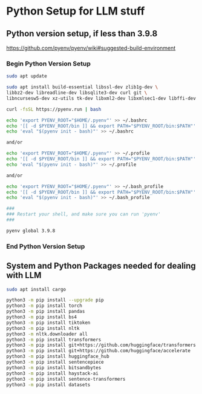 # Python Setup for LLM stuff

## Python version setup, if less than 3.9.8

https://github.com/pyenv/pyenv/wiki#suggested-build-environment

### Begin Python Version Setup

```bash
sudo apt update

sudo apt install build-essential libssl-dev zlib1g-dev \
libbz2-dev libreadline-dev libsqlite3-dev curl git \
libncursesw5-dev xz-utils tk-dev libxml2-dev libxmlsec1-dev libffi-dev liblzma-dev

curl -fsSL https://pyenv.run | bash

echo 'export PYENV_ROOT="$HOME/.pyenv"' >> ~/.bashrc
echo '[[ -d $PYENV_ROOT/bin ]] && export PATH="$PYENV_ROOT/bin:$PATH"' >> ~/.bashrc
echo 'eval "$(pyenv init - bash)"' >> ~/.bashrc

and/or

echo 'export PYENV_ROOT="$HOME/.pyenv"' >> ~/.profile
echo '[[ -d $PYENV_ROOT/bin ]] && export PATH="$PYENV_ROOT/bin:$PATH"' >> ~/.profile
echo 'eval "$(pyenv init - bash)"' >> ~/.profile

and/or

echo 'export PYENV_ROOT="$HOME/.pyenv"' >> ~/.bash_profile
echo '[[ -d $PYENV_ROOT/bin ]] && export PATH="$PYENV_ROOT/bin:$PATH"' >> ~/.bash_profile
echo 'eval "$(pyenv init - bash)"' >> ~/.bash_profile

###
### Restart your shell, and make sure you can run 'pyenv'
###

pyenv global 3.9.8

```
### End Python Version Setup

## System and Python Packages needed for dealing with LLM

```bash
sudo apt install cargo

python3 -m pip install --upgrade pip
python3 -m pip install torch
python3 -m pip install pandas
python3 -m pip install bs4
python3 -m pip install tiktoken
python3 -m pip install nltk
python3 -m nltk.downloader all
python3 -m pip install transformers
python3 -m pip install git+https://github.com/huggingface/transformers
python3 -m pip install git+https://github.com/huggingface/accelerate
python3 -m pip install huggingface_hub
python3 -m pip install sentencepiece
python3 -m pip install bitsandbytes
python3 -m pip install haystack-ai
python3 -m pip install sentence-transformers
python3 -m pip install datasets
```
